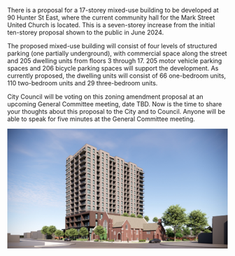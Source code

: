There is a proposal for a 17-storey mixed-use building to be developed at 90 Hunter St East, where the current community hall for the Mark Street United Church is located. This is a seven-storey increase from the initial ten-storey proposal shown to the public in June 2024. 

The proposed mixed-use building will consist of four levels of structured parking (one partially underground), with commercial space along the street and 205 dwelling units from floors 3 through 17. 205 motor vehicle parking spaces and 206 bicycle parking spaces will support the development. As currently proposed, the dwelling units will consist of 66 one-bedroom units, 110 two-bedroom units and 29 three-bedroom units.

City Council will be voting on this zoning amendment proposal at an upcoming General Committee meeting, date TBD. Now is the time to share your thoughts about this proposal to the City and to Council. Anyone will be able to speak for five minutes at the General Committee meeting.

<img src="/assets/img/rendering.png" style="max-width:100%;height:auto;" alt="rendering of the 17-storey building">
